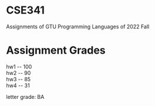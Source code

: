 # CSE341
Assignments of GTU Programming Languages of 2022 Fall

# Assignment Grades
hw1 -- 100  
hw2 -- 90  
hw3 -- 85  
hw4 -- 31  

letter grade: BA
